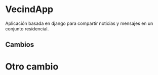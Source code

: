 # VecindApp
Aplicación basada en django para compartir noticias y mensajes en un conjunto residencial.
## Cambios
# Otro cambio
